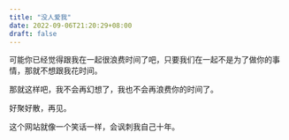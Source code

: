 ```yaml
---
title: "没人爱我"
date: 2022-09-06T21:20:29+08:00
draft: false
---
```


可能你已经觉得跟我在一起很浪费时间了吧，只要我们在一起不是为了做你的事情，那就不想跟我花时间。

那就这样吧，我不会再幻想了，我也不会再浪费你的时间了。

好聚好散，再见。

这个网站就像一个笑话一样，会讽刺我自己十年。
